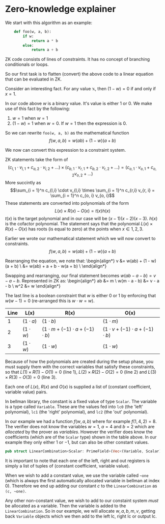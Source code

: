 # Zero-knowledge explainer

We start with this algorithm as an example:

```python
    def foo(w, a, b):
        if w:
            return a * b
        else:
            return a + b
```

ZK code consists of lines of constraints. It has no concept of branching conditionals or loops.

So our first task is to flatten (convert) the above code to a linear equation that can be evaluated in ZK.

Consider an interesting fact. For any value $\mathbb{x}$, then $(1 - w) = 0$ if and only if $x = 1$.

In our code above $w$ is a binary value. It's value is either $1$ or $0$. We make use of this fact by the following:

1. $w = 1$ when $w = 1$
2. $(1 - w) = 1$ when $w = 0$. If $w = 1$ then the expression is $0$.

So we can rewrite `foo(w, a, b)` as the mathematical function
$$f(w, a, b) = w(ab) + (1 - w)(a + b)$$

We now can convert this expression to a constraint system.

ZK statements take the form of
$$(c_{l,1} \cdot v_{l,1} + c_{a,2} \cdot v_{l,2} + \dots) \times (c_{b,1} \cdot v_{r,1} + c_{b,2} \cdot v_{r,2} + \dots) = (c_{o,1} \cdot v_{o,1} + c_{o,2} v_{o,2} + \dots)$$
More succintly as
$$\sum_{i = 1}^n c_{l,i} \cdot v_{l,i} \times \sum_{i = 1}^n c_{r,i} v_{r, i} = \sum_{i = 1}^n c_{o, i} v_{o, i}$$
These statements are converted into polynomials of the form
$$L(x) \times R(x) - O(x) = t(x)h(x)$$
$t(x)$ is the target polynomial and in our case will be $(x - 1)(x - 2)(x - 3)$. $h(x)$ is the cofactor polynomial. The statement says that the polynomial $L(x) \times R(x) - O(x)$ has roots (is equal to zero) at the points when $x \in {1, 2, 3}$.

Earlier we wrote our mathematical statement which we will now convert to constraints.
$$f(w, a, b) = w(ab) + (1 - w)(a + b)$$

Rearranging the equation, we note that:
\begin{align*}
v &= w(ab) + (1 - w)(a + b) \\
  &= w(ab) + a + b - w(a + b) \\
\end{align*}

Swapping and rearranging, our final statement becomes $w(ab - a - b) = v - a - b$. Represented in ZK as:
\begin{align*}
ab &= m \\
w(m - a - b) &= v - a - b \\
w^2 &= w
\end{align*}

The last line is a boolean constraint that $w$ is either $0$ or $1$ by enforcing that $w(w - 1) = 0$ (re-arranged this is $w \cdot w = w$).

| Line      | L(x)               | R(x)                                        | O(x)                                        |
|-----------|--------------------|---------------------------------------------|---------------------------------------------|
| 1         | $(1\cdot a)$       | $(1 \cdot b)$                               | $(1 \cdot m)$                               |
| 2         | $(1 \cdot w)$      | $(1 \cdot m + (-1) \cdot a + (-1) \cdot b)$ | $(1 \cdot v + (-1) \cdot a + (-1) \cdot b)$ |
| 3         | $(1 \cdot w)$      | $(1 \cdot w)$                               | $(1 \cdot w)$                               |

Because of how the polynomials are created during the setup phase, you must supply them with the correct variables that satisfy these constraints, so that $L(1) \times R(1) - O(1) = 0$ (line 1), $L(2) \times R(2) - O(2) = 0$ (line 2) and $L(3) \times R(3) - O(3) = 0$ (line 3).

Each one of $L(x)$, $R(x)$ and $O(x)$ is supplied a list of (constant coefficient, variable value) pairs.

In bellman library, the constant is a fixed value of type `Scalar`. The variable is a type called `Variable`. These are the values fed into `lc0` (the 'left' polynomial), `lc1` (the 'right' polynomial), and `lc2` (the 'out' polynomial).

In our example we had a function $f(w, a, b)$ where for example $f(1, 4, 2) = 8$. The verifier does not know the variables $w = 1$, $a = 4$ and $b = 2$ which are *allocated* by the prover as *variables*. However the verifier does know the coefficients (which are of the `Scalar` type) shown in the table above. In our example they only either $1$ or $-1$, but can also be other constant values.

```rust
pub struct LinearCombination<Scalar: PrimeField>(Vec<(Variable, Scalar)>);
```

It is important to note that each one of the left, right and out registers is simply a list of tuples of (constant coefficient, variable value).

When we wish to add a constant value, we use the variable called `~one` (which is always the first automatically allocated variable in bellman at index 0). Therefore we end up adding our constant $c$ to the `LinearCombination` as `(c, ~one)`.

Any other non-constant value, we wish to add to our constaint system *must* be allocated as a variable. Then the variable is added to the `LinearCombination`. So in our example, we will allocate $w, a, b, m, v$, getting back `Variable` objects which we then add to the left lc, right lc or output lc.


